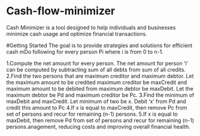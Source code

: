# Cash-flow-minimizer
Cash Minimizer is a tool designed to help individuals and businesses minimize cash usage and optimize financial transactions. 

#Getting Started
The goal is to provide strategies and solutions for efficient cash mDo following for every person Pi where i is from 0 to n-1.  

1.Compute the net amount for every person. The net amount for person ‘i’ can be computed by subtracting sum of all debts from sum of all credits.
2.Find the two persons that are maximum creditor and maximum debtor. Let the maximum amount to be credited maximum creditor be maxCredit and maximum amount to be debited from maximum debtor be maxDebit. Let the maximum debtor be Pd and maximum creditor be Pc.
3.Find the minimum of maxDebit and maxCredit. Let minimum of two be x. Debit ‘x’ from Pd and credit this amount to Pc
4.If x is equal to maxCredit, then remove Pc from set of persons and recur for remaining (n-1) persons.
5.If x is equal to maxDebit, then remove Pd from set of persons and recur for remaining (n-1) persons.anagement, reducing costs and improving overall financial health.





